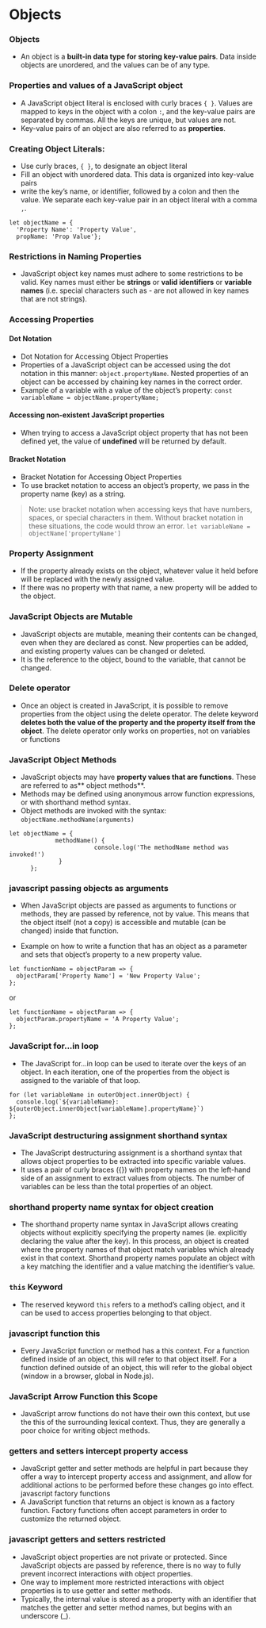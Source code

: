 # Objects
### Objects
- An object is a **built-in data type for storing key-value pairs**. Data inside objects are unordered, and the values can be of any type.

### Properties and values of a JavaScript object
- A JavaScript object literal is enclosed with curly braces `{ }`. Values are mapped to keys in the object with a colon `:`, and the key-value pairs are separated by commas. All the keys are unique, but values are not.
- Key-value pairs of an object are also referred to as **properties**.

### Creating Object Literals:
- Use curly braces, `{ }`, to designate an object literal
- Fill an object with unordered data. This data is organized into key-value pairs
- write the key’s name, or identifier, followed by a colon and then the value. We separate each key-value pair in an object literal with a comma `,`.
```
let objectName = {
  'Property Name': 'Property Value',
  propName: 'Prop Value'};
```

### Restrictions in Naming Properties
- JavaScript object key names must adhere to some restrictions to be valid. Key names must either be **strings** or **valid identifiers** or **variable names** (i.e. special characters such as - are not allowed in key names that are not strings).

### Accessing Properties
#### Dot Notation
- Dot Notation for Accessing Object Properties
- Properties of a JavaScript object can be accessed using the dot notation in this manner: `object.propertyName`. Nested properties of an object can be accessed by chaining key names in the correct order.
- Example of a variable with a value of the object’s property:
`const variableName = objectName.propertyName;`

#### Accessing non-existent JavaScript properties
- When trying to access a JavaScript object property that has not been defined yet, the value of **undefined** will be returned by default.

#### Bracket Notation 
- Bracket Notation for Accessing Object Properties 
- To use bracket notation to access an object’s property, we pass in the property name (key) as a string.
> Note: use bracket notation when accessing keys that have numbers, spaces, or special characters in them. Without bracket notation in these situations, the code would throw an error.
`let variableName = objectName['propertyName']`

### Property Assignment 
- If the property already exists on the object, whatever value it held before will be replaced with the newly assigned value.
- If there was no property with that name, a new property will be added to the object.

### JavaScript Objects are Mutable
- JavaScript objects are mutable, meaning their contents can be changed, even when they are declared as const. New properties can be added, and existing property values can be changed or deleted.
- It is the reference to the object, bound to the variable, that cannot be changed.

### Delete operator
- Once an object is created in JavaScript, it is possible to remove properties from the object using the delete operator. The delete keyword **deletes both the value of the property and the property itself from the object**. The delete operator only works on properties, not on variables or functions

### JavaScript Object Methods
- JavaScript objects may have **property values that are functions**. These are referred to as** object methods**.
- Methods may be defined using anonymous arrow function expressions, or with shorthand method syntax.
- Object methods are invoked with the syntax: 
`objectName.methodName(arguments)`

```
let objectName = {
             methodName() {
                        console.log('The methodName method was invoked!')
              }
      };
```

### javascript passing objects as arguments
- When JavaScript objects are passed as arguments to functions or methods, they are passed by reference, not by value. This means that the object itself (not a copy) is accessible and mutable (can be changed) inside that function.

- Example on how to write a function that has an object as a parameter and sets that object’s property to a new property value.
```
let functionName = objectParam => {
  objectParam['Property Name'] = 'New Property Value';
};
```

or 

```
let functionName = objectParam => {
  objectParam.propertyName = 'A Property Value';
};
```

### JavaScript for...in loop
- The JavaScript for...in loop can be used to iterate over the keys of an object. In each iteration, one of the properties from the object is assigned to the variable of that loop.
```
for (let variableName in outerObject.innerObject) {
  console.log(`${variableName}: ${outerObject.innerObject[variableName].propertyName}`)
};
```

### JavaScript destructuring assignment shorthand syntax
- The JavaScript destructuring assignment is a shorthand syntax that allows object properties to be extracted into specific variable values.
- It uses a pair of curly braces ({}) with property names on the left-hand side of an assignment to extract values from objects. The number of variables can be less than the total properties of an object.

### shorthand property name syntax for object creation
- The shorthand property name syntax in JavaScript allows creating objects without explicitly specifying the property names (ie. explicitly declaring the value after the key). In this process, an object is created where the property names of that object match variables which already exist in that context. Shorthand property names populate an object with a key matching the identifier and a value matching the identifier’s value.


### `this` Keyword
- The reserved keyword `this` refers to a method’s calling object, and it can be used to access properties belonging to that object.

### javascript function this
- Every JavaScript function or method has a this context. For a function defined inside of an object, this will refer to that object itself. For a function defined outside of an object, this will refer to the global object (window in a browser, global in Node.js).

### JavaScript Arrow Function this Scope
- JavaScript arrow functions do not have their own this context, but use the this of the surrounding lexical context. Thus, they are generally a poor choice for writing object methods.

### getters and setters intercept property access
- JavaScript getter and setter methods are helpful in part because they offer a way to intercept property access and assignment, and allow for additional actions to be performed before these changes go into effect.
javascript factory functions
- A JavaScript function that returns an object is known as a factory function. Factory functions often accept parameters in order to customize the returned object.

### javascript getters and setters restricted
- JavaScript object properties are not private or protected. Since JavaScript objects are passed by reference, there is no way to fully prevent incorrect interactions with object properties.
- One way to implement more restricted interactions with object properties is to use getter and setter methods.
- Typically, the internal value is stored as a property with an identifier that matches the getter and setter method names, but begins with an underscore (_).
